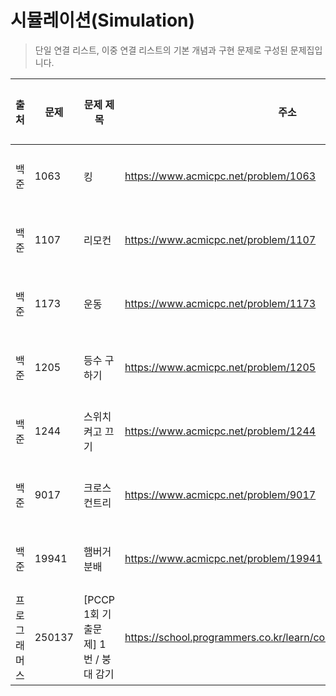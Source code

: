 # 시뮬레이션(Simulation)

> 단일 연결 리스트, 이중 연결 리스트의 기본 개념과 구현 문제로 구성된 문제집입니다.

| 출처         | 문제   | 문제 제목                           | 주소                                                             | 정답 코드                       | 난이도   | 정답 여부 |
| ------------ | ------ | ----------------------------------- | ---------------------------------------------------------------- | ------------------------------- | -------- | --------- |
| 백준         | 1063   | 킹                                  | https://www.acmicpc.net/problem/1063                             | [정답 코드](./0x0C/1063.js)     | Silver.3 | ✅        |
| 백준         | 1107   | 리모컨                              | https://www.acmicpc.net/problem/1107                             | [정답 코드](./0x0C/1107.js)     | Gold.4   | ❌        |
| 백준         | 1173   | 운동                                | https://www.acmicpc.net/problem/1173                             | [정답 코드](./0x0C/1173.js)     | Bronze.2 | ✅        |
| 백준         | 1205   | 등수 구하기                         | https://www.acmicpc.net/problem/1205                             | [정답 코드](./0x0C/1205.js)     | Silver.4 | ✅        |
| 백준         | 1244   | 스위치 켜고 끄기                    | https://www.acmicpc.net/problem/1244                             | [정답 코드](./0x0C/1244.js)     | Silver.4 | ✅        |
| 백준         | 9017   | 크로스 컨트리                       | https://www.acmicpc.net/problem/9017                             | [정답 코드](./0x0C/9017.js)     | Silver.3 | ✅        |
| 백준         | 19941  | 햄버거 분배                         | https://www.acmicpc.net/problem/19941                            | [정답 코드](./0x0C/19941.js)    | Silver.3 | ✅        |
| 프로그래머스 | 250137 | [PCCP 1회 기출문제] 1번 / 붕대 감기 | https://school.programmers.co.kr/learn/courses/30/lessons/250137 | [정답 코드](./0x0C/붕대감기.js) | Lv.1     | ✅        |
